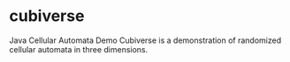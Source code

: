 # cubiverse
Java Cellular Automata Demo
Cubiverse is a demonstration of randomized cellular automata in three dimensions.
